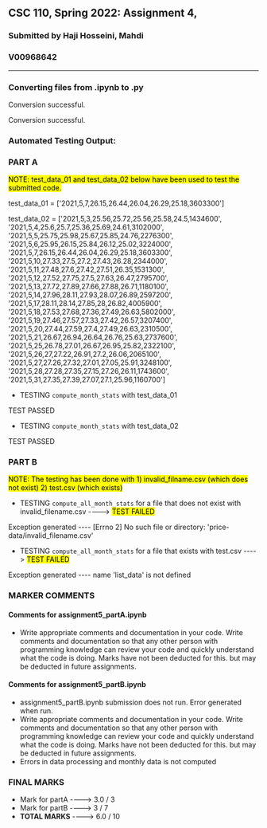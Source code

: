  ## CSC 110, Spring 2022: Assignment 4,
 ### Submitted by Haji Hosseini, Mahdi
 ### V00968642

----------------------------------------


### Converting files from .ipynb to .py


Conversion successful.

Conversion successful.



### Automated Testing Output:


### PART A

<mark>NOTE: test_data_01 and test_data_02 below have been used to test the submitted code.<mark>

test_data_01 =  ['2021,5,7,26.15,26.44,26.04,26.29,25.18,3603300']

test_data_02 =  ['2021,5,3,25.56,25.72,25.56,25.58,24.5,1434600', '2021,5,4,25.6,25.7,25.36,25.69,24.61,3102000', '2021,5,5,25.75,25.98,25.67,25.85,24.76,2276300', '2021,5,6,25.95,26.15,25.84,26.12,25.02,3224000', '2021,5,7,26.15,26.44,26.04,26.29,25.18,3603300', '2021,5,10,27.33,27.5,27.2,27.43,26.28,2344000', '2021,5,11,27.48,27.6,27.42,27.51,26.35,1531300', '2021,5,12,27.52,27.75,27.5,27.63,26.47,2795700', '2021,5,13,27.72,27.89,27.66,27.88,26.71,1180100', '2021,5,14,27.96,28.11,27.93,28.07,26.89,2597200', '2021,5,17,28.11,28.14,27.85,28,26.82,4005900', '2021,5,18,27.53,27.68,27.36,27.49,26.63,5802000', '2021,5,19,27.46,27.57,27.33,27.42,26.57,3207400', '2021,5,20,27.44,27.59,27.4,27.49,26.63,2310500', '2021,5,21,26.67,26.94,26.64,26.76,25.63,2737600', '2021,5,25,26.78,27.01,26.67,26.95,25.82,2322100', '2021,5,26,27,27.22,26.91,27.2,26.06,2065100', '2021,5,27,27.26,27.32,27.01,27.05,25.91,3248100', '2021,5,28,27.28,27.35,27.15,27.26,26.11,1743600', '2021,5,31,27.35,27.39,27.07,27.1,25.96,1160700']
* TESTING `compute_month_stats` with test_data_01  

TEST PASSED

* TESTING `compute_month_stats` with test_data_02  

TEST PASSED

### PART B

<mark>NOTE<mark>: The testing has been done with 1) invalid_filname.csv (which does not exist) 2) test.csv (which exists)

* TESTING `compute_all_month_stats` for a file that does not exist with invalid_filename.csv ----> <mark>TEST FAILED<mark>

 Exception generated ----
 [Errno 2] No such file or directory: 'price-data/invalid_filename.csv'

* TESTING `compute_all_month_stats` for a file that exists with test.csv ----> <mark>TEST FAILED<mark>

 Exception generated ----
 name 'list_data' is not defined






### MARKER COMMENTS

#### Comments for  assignment5_partA.ipynb

* Write appropriate comments and documentation in your code. Write comments and documentation so that any other person with programming knowledge can review your code and quickly understand what the code is doing. Marks have not been deducted for this. but may be deducted in future assignments.

#### Comments for  assignment5_partB.ipynb


* assignment5_partB.ipynb submission does not run. Error generated when run.
* Write appropriate comments and documentation in your code. Write comments and documentation so that any other person with programming knowledge can review your code and quickly understand what the code is doing. Marks have not been deducted for this. but may be deducted in future assignments.
* Errors in data processing and monthly data is not computed

### FINAL MARKS
* Mark for partA ----> 3.0 / 3
* Mark for partB ----> 3 / 7
* **TOTAL MARKS** ----> 6.0 / 10
